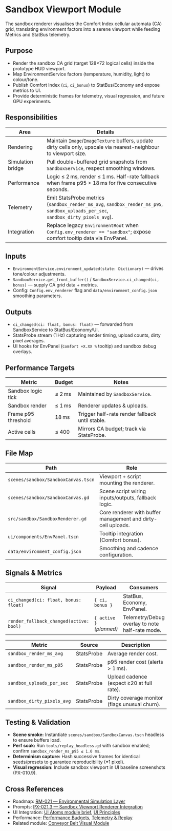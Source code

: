 # Sandbox Viewport Module

The sandbox renderer visualises the Comfort Index cellular automata (CA) grid, translating environment factors into a serene viewport while feeding Metrics and StatBus telemetry.

## Purpose
- Render the sandbox CA grid (target 128×72 logical cells) inside the prototype HUD viewport.
- Map EnvironmentService factors (temperature, humidity, light) to colour/tone.
- Publish Comfort Index (`ci`, `ci_bonus`) to StatBus/Economy and expose metrics to UI.
- Provide deterministic frames for telemetry, visual regression, and future GPU experiments.

## Responsibilities
| Area | Details |
| --- | --- |
| Rendering | Maintain `Image`/`ImageTexture` buffers, update dirty cells only, upscale via nearest-neighbour to viewport size. |
| Simulation bridge | Pull double-buffered grid snapshots from `SandboxService`, respect smoothing windows. |
| Performance | Logic ≤ 2 ms, render ≤ 1 ms. Half-rate fallback when frame p95 > 18 ms for five consecutive seconds. |
| Telemetry | Emit StatsProbe metrics (`sandbox_render_ms_avg`, `sandbox_render_ms_p95`, `sandbox_uploads_per_sec`, `sandbox_dirty_pixels_avg`). |
| Integration | Replace legacy `EnvironmentRoot` when `Config.env_renderer == "sandbox"`; expose comfort tooltip data via EnvPanel. |

## Inputs
- `EnvironmentService.environment_updated(state: Dictionary)` — drives tone/colour adjustments.
- `SandboxService.get_front_buffer()` / `SandboxService.ci_changed(ci, bonus)` — supply CA grid data + metrics.
- Config: `Config.env_renderer` flag and `data/environment_config.json` smoothing parameters.

## Outputs
- `ci_changed(ci: float, bonus: float)` — forwarded from SandboxService to StatBus/Economy/UI.
- StatsProbe stream (1 Hz) capturing render timing, upload counts, dirty pixel averages.
- UI hooks for EnvPanel (`Comfort +X.XX %` tooltip) and sandbox debug overlays.

## Performance Targets
| Metric | Budget | Notes |
| --- | --- | --- |
| Sandbox logic tick | ≤ 2 ms | Maintained by `SandboxService`. |
| Sandbox render | ≤ 1 ms | Renderer updates & uploads. |
| Frame p95 threshold | 18 ms | Trigger half-rate render fallback until stable. |
| Active cells | ≤ 400 | Mirrors CA budget; track via StatsProbe. |

## File Map
| Path | Role |
| --- | --- |
| `scenes/sandbox/SandboxCanvas.tscn` | Viewport + script mounting the renderer. |
| `scenes/sandbox/SandboxCanvas.gd` | Scene script wiring inputs/outputs, fallback logic. |
| `src/sandbox/SandboxRenderer.gd` | Core renderer with buffer management and dirty-cell uploads. |
| `ui/components/EnvPanel.tscn` | Tooltip integration (Comfort bonus). |
| `data/environment_config.json` | Smoothing and cadence configuration. |

## Signals & Metrics
| Signal | Payload | Consumers |
| --- | --- | --- |
| `ci_changed(ci: float, bonus: float)` | `{ ci, bonus }` | StatBus, Economy, EnvPanel. |
| `render_fallback_changed(active: bool)` | `{ active }` *(planned)* | Telemetry/Debug overlay to note half-rate mode. |

| Metric | Source | Description |
| --- | --- | --- |
| `sandbox_render_ms_avg` | StatsProbe | Average render cost. |
| `sandbox_render_ms_p95` | StatsProbe | p95 render cost (alerts > 1 ms). |
| `sandbox_uploads_per_sec` | StatsProbe | Upload cadence (expect ≥20 at full rate). |
| `sandbox_dirty_pixels_avg` | StatsProbe | Dirty coverage monitor (flags unusual churn). |

## Testing & Validation
- **Scene smoke:** Instantiate `scenes/sandbox/SandboxCanvas.tscn` headless to ensure buffers load.
- **Perf soak:** Run `tools/replay_headless.gd` with sandbox enabled; confirm `sandbox_render_ms_p95 ≤ 1.0 ms`.
- **Determinism capture:** Hash successive frames for identical seeds/presets to guarantee reproducibility (±1 pixel).
- **Visual regression:** Include sandbox viewport in UI baseline screenshots (PX-010.9).

## Cross References
- Roadmap: [RM-021 — Environmental Simulation Layer](../roadmap/RM-021.md)
- Prompts: [PX-021.3 — Sandbox Viewport Renderer Integration](../prompts/PX-021.3.md)
- UI Integration: [UI Atoms module brief](ui_atoms.md), [UI Principles](../ux/UI_Principles.md)
- Performance: [Performance Budgets](../quality/Performance_Budgets.md), [Telemetry & Replay](../quality/Telemetry_Replay.md)
- Related module: [Conveyor Belt Visual Module](conveyor.md)
